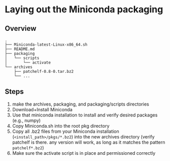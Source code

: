 # Laying out the Miniconda packaging

## Overview
```
.
├── Miniconda-latest-Linux-x86_64.sh
├── README.md
├── packaging
│   └── scripts
│       └── activate
└── archives
    ├── patchelf-0.8-0.tar.bz2
    └── ...
```
## Steps

1. make the archives, packaging, and packaging/scripts directories
2. Download+Install Miniconda
3. Use that miniconda installation to install and verify desired packages (e.g., numpy)
4. Copy Miniconda.sh into the root pkg directory
5. Copy all .bz2 files from your Miniconda installation (`<install_path>/pkgs/*.bz2`) into the new archives directory (verify patchelf is there. any version will work, as long as it matches the pattern `patchelf*.bz2`)
6. Make sure the activate script is in place and permissioned correctly
